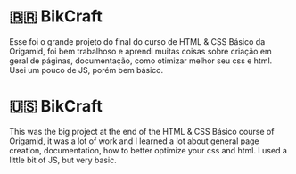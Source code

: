# 🇧🇷 BikCraft

Esse foi o grande projeto do final do curso de HTML & CSS Básico da Origamid, foi bem trabalhoso e aprendi muitas coisas sobre criação em geral de páginas, documentação, como otimizar melhor seu css e html. Usei um pouco de JS, porém bem básico.

# 🇺🇸 BikCraft

This was the big project at the end of the HTML & CSS Básico course of Origamid, it was a lot of work and I learned a lot about general page creation, documentation, how to better optimize your css and html. I used a little bit of JS, but very basic.

